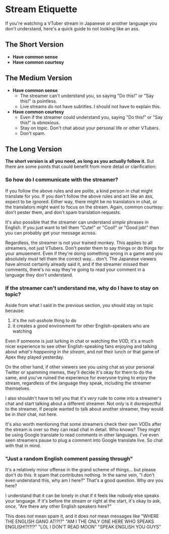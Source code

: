 # Stream Etiquette

If you're watching a VTuber stream in Japanese or another language
you don't understand, here's a quick guide to not looking like an ass.

## The Short Version

* **Have common sense**
* **Have common courtesy**

## The Medium Version

* **Have common sense**
  * The streamer can't understand you, so saying "Do this!" or "Say this!" is pointless.
  * Live streams do not have subtitles. I should not have to explain this.
* **Have common courtesy**
  * Even if the streamer could understand you, saying "Do this!" or "Say this!" is obnoxious.
  * Stay on topic. Don't chat about your personal life or other VTubers.
  * Don't spam.

## The Long Version

**The short version is all you need, as long as you actually follow it.**
But there are some points that could benefit from more detail or clarification:

### So how do I communicate with the streamer?

If you follow the above rules and are polite, a kind person in chat might translate for you.
If you don't follow the above rules and act like an ass, expect to be ignored.
Either way, there might be no translators in chat, or the translators might want to focus on the stream.
Again, common courtesy: don't pester them, and don't spam translation requests.

It's also possible that the streamer can understand *simple* phrases in English.
If you just want to tell them "Cute!" or "Cool!" or "Good job!" then you can probably
get your message across.

Regardless, the streamer is not your trained monkey. This applies to all streamers,
not just VTubers. Don't pester them to say things or do things for your amusement.
Even if they're doing something wrong in a game and you absolutely *must* tell them
the correct way... don't. The Japanese viewers have almost certainly already said it,
and if the streamer missed their comments, there's no way they're going to read
your comment in a language they don't understand.

### If the streamer can't understand me, why do I have to stay on topic?

Aside from what I said in the previous section, you should stay on topic because:

1. it's the not-asshole thing to do
2. it creates a good environment for other English-speakers who are watching

Even if someone is just lurking in chat or watching the VOD, it's a much nicer experience
to see other English-speaking fans enjoying and talking about *what's happening in the stream*,
and *not* their lunch or that game of Apex they played yesterday.

On the other hand, if other viewers see you using chat as your personal Twitter or spamming memes,
they'll decide it's okay for them to do the same, and you've ruined the experience for everyone
trying to enjoy the stream, regardless of the language they speak, including the streamer themselves.

I also shouldn't have to tell you that it's *very* rude to come into a streamer's chat and
start talking about a different streamer. Not only is it disrespectful to the streamer,
if people wanted to talk about another streamer, they would be in *their* chat, not here.

It's also worth mentioning that some streamers check their own VODs after the stream is
over so they can read chat in detail. Who knows? They might be using Google translate to read
comments in other languages. I've even seen streamers pause to plug a comment into Google translate
live. So chat with that in mind.

### "Just a random English comment passing through"

It's a relatively minor offense in the grand scheme of things... but please don't do this.
It spam that contributes nothing. In the same vein, "I don't even understand this, why am
I here?" That's a good question. Why *are* you here?

I understand that it can be lonely in chat if it feels like nobody else speaks your language.
If it's before the stream or right at the start, it's okay to ask, *once*, "Are there any
other English speakers here?"

This does *not* mean spam it, and it does *not* mean messages like "WHERE THE ENGLISH GANG AT!?!?"
"AM I THE ONLY ONE HERE WHO SPEAKS ENGLISH!?!?!?" "LOL I DON'T READ MOON" "SPEAK ENGLISH YOU GUYS"